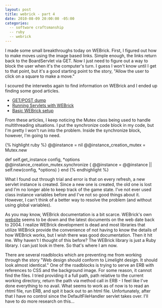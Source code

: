 ```yaml
---
layout: post
title: webrick - part 4
date: 2010-08-09 20:00:00 -05:00
categories:
  -- software craftsmanship
  -- ruby
  -- webrick
---
```


I made some small breakthroughs today on WEBrick.  First, I figured out how to make moves using the image based links.  Simple enough, the links return back to the BoardServlet via GET.  Now I just need to figure out a way to block the user when it's the computer's turn.  I guess I won't know until I get to that point, but it's a good starting point to the story, "Allow the user to click on a square to make a move."

I scoured the interwebs again to find information on WEBrick and I ended up finding some good articles.

* [GET/POST dump](http://ttripp.blogspot.com/2007/01/fun-with-http.html)
* [Running Servlets with WEBrick](http://codeidol.com/other/rubyckbk/Internet-Services/Running-Servlets-with-WEBrick/)
* [Basic WEBrick setup](http://snippets.dzone.com/tag/webrick)

From these articles, I keep noticing the Mutex class being used to handle multithreading situations.  I put the synchronize code block in my code, but I'm pretty I won't run into the problem.  Inside the synchronize block, however, I'm going to need.

{% highlight ruby %}
@@instance = nil
@@instance\_creation\_mutex = Mutex.new

def self.get\_instance config, \*options
  @@instance\_creation\_mutex.synchronize {
    @@instance = @@instance || self.new(config, \*options)
  }
end
{% endhighlight %}

What I found out through trial and error is that on every refresh, a new servlet instance is created.  Since a new one is created, the old one is lost and I'm no longer able to keep track of the game state.  I've not ever used class instance variables before and I've not so good things about it.  However, I can't think of a better way to resolve the problem (and without using global variables).

As you may know, WEBrick documentation is a bit scarce.  WEBrick's own [website](http://webrick.org/) seems to be down and the latest documents on the web date back to 2004.  I realize WEBrick development is dead and most libraries that utilize WEBrick provide the convenience of not having to know the details of how WEBrick works, but I wish there was good documentation.  Then it hit me.  Why haven't I thought of this before?  The WEBrick library is just a Ruby library.  I can just look in there.  So that's where I am now.  

There are several roadblocks which are preventing me from working through the story "Web design should conform to Limelight design.  It should look almost identical."  One of the roadblocks is trying to serve an ERB with references to CSS and the background image.  For some reason, it cannot find the files.  I tried providing it a full path, path relative to the current working directory, return the path via method call in ERB - I feel like I've done everything to no avail.  What seems to work as of now is to read an rhtml file, run ERB, and spit it back out to an html file.  Unfortunately, after that I have no control since the DefaultFileHandler servlet takes over.  I'll have to do more research on this...  


